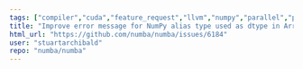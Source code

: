 ```yaml
---
tags: ["compiler","cuda","feature_request","llvm","numpy","parallel","python"]
title: "Improve error message for NumPy alias type used as dtype in ArrayNdCtors"
html_url: "https://github.com/numba/numba/issues/6184"
user: "stuartarchibald"
repo: "numba/numba"
---
```


